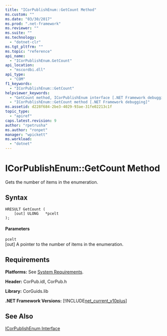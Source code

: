 ```yaml
---
title: "ICorPublishEnum::GetCount Method"
ms.custom: ""
ms.date: "03/30/2017"
ms.prod: ".net-framework"
ms.reviewer: ""
ms.suite: ""
ms.technology: 
  - "dotnet-clr"
ms.tgt_pltfrm: ""
ms.topic: "reference"
api_name: 
  - "ICorPublishEnum.GetCount"
api_location: 
  - "mscordbi.dll"
api_type: 
  - "COM"
f1_keywords: 
  - "ICorPublishEnum::GetCount"
helpviewer_keywords: 
  - "GetCount method, ICorPublishEnum interface [.NET Framework debugging]"
  - "ICorPublishEnum::GetCount method [.NET Framework debugging]"
ms.assetid: d228f684-2be3-4029-93ae-31fe02213c1f
topic_type: 
  - "apiref"
caps.latest.revision: 9
author: "rpetrusha"
ms.author: "ronpet"
manager: "wpickett"
ms.workload: 
  - "dotnet"
---
```

# ICorPublishEnum::GetCount Method
Gets the number of items in the enumeration.  
  
## Syntax  
  
```  
HRESULT GetCount (  
    [out] ULONG   *pcelt  
);  
```  
  
#### Parameters  
 `pcelt`  
 [out] A pointer to the number of items in the enumeration.  
  
## Requirements  
 **Platforms:** See [System Requirements](../../../../docs/framework/get-started/system-requirements.md).  
  
 **Header:** CorPub.idl, CorPub.h  
  
 **Library:** CorGuids.lib  
  
 **.NET Framework Versions:** [!INCLUDE[net_current_v10plus](../../../../includes/net-current-v10plus-md.md)]  
  
## See Also  
 [ICorPublishEnum Interface](../../../../docs/framework/unmanaged-api/debugging/icorpublishenum-interface.md)
